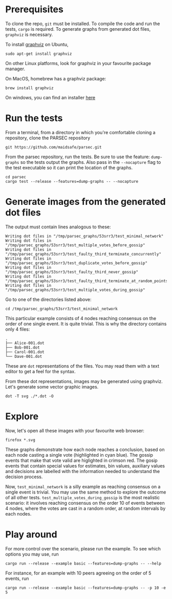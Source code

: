 # Prerequisites
To clone the repo, `git` must be installed.
To compile the code and run the tests, `cargo` is required.
To generate graphs from generated dot files, `graphviz` is necessary.

To install [graphviz](https://graphviz.gitlab.io/download/) on Ubuntu,
```
sudo apt-get install graphviz
```
On other Linux platforms, look for graphviz in your favourite package manager.

On MacOS, homebrew has a graphviz package:
```
brew install graphviz
```

On windows, you can find an installer [here](https://graphviz.gitlab.io/_pages/Download/Download_windows.html)

# Run the tests

From a terminal, from a directory in which you're comfortable cloning a repository, clone the PARSEC repository

```
git https://github.com/maidsafe/parsec.git
```

From the parsec repository, run the tests. Be sure to use the feature: `dump-graphs` so the tests output the graphs. Also pass in the `--nocapture` flag to the test executable so it can print the location of the graphs.

```
cd parsec
cargo test --release --features=dump-graphs -- --nocapture

```

# Generate images from the generated dot files

The output must contain lines analogous to these:

```
Writing dot files in "/tmp/parsec_graphs/53srr3/test_minimal_network"
Writing dot files in "/tmp/parsec_graphs/53srr3/test_multiple_votes_before_gossip"
Writing dot files in "/tmp/parsec_graphs/53srr3/test_faulty_third_terminate_concurrently"
Writing dot files in "/tmp/parsec_graphs/53srr3/test_duplicate_votes_before_gossip"
Writing dot files in "/tmp/parsec_graphs/53srr3/test_faulty_third_never_gossip"
Writing dot files in "/tmp/parsec_graphs/53srr3/test_faulty_third_terminate_at_random_points"
Writing dot files in "/tmp/parsec_graphs/53srr3/test_multiple_votes_during_gossip"
```

Go to one of the directories listed above:
```
cd /tmp/parsec_graphs/53srr3/test_minimal_network
```

This particular example consists of 4 nodes reaching consensus on the order of one single event. It is quite trivial. This is why the directory contains only 4 files:
```
.
├── Alice-001.dot
├── Bob-001.dot
├── Carol-001.dot
└── Dave-001.dot
```

These are `dot` representations of the files. You may read them with a text editor to get a feel for the syntax.

From these dot representations, images may be generated using graphviz.
Let's generate some vector graphic images.
```
dot -T svg ./*.dot -O
```

# Explore

Now, let's open all these images with your favourite web browser:
```
firefox *.svg
```

These graphs demonstrate how each node reaches a conclusion, based on each node casting a single vote (highlighted in cyan blue). The gossip events that make that vote valid are higlighted in crimson red. The gosip events that contain special values for estimates, bin values, auxiliary values and decisions are labelled with the information needed to understand the decision process.

Now, `test_minimal_network` is a silly example as reaching consensus on a single event is trivial. You may use the same method to explore the outcome of all other tests. `test_multiple_votes_during_gossip` is the most realistic scenario: it involves reaching consensus on the order 10 of events between 4 nodes, where the votes are cast in a random order, at random intervals by each nodes.

# Play around

For more control over the scenario, please run the example.
To see which options you may use, run
```
cargo run --release --example basic --features=dump-graphs -- --help
```

For instance, for an example with 10 peers agreeing on the order of 5 events, run
```
cargo run --release --example basic --features=dump-graphs -- -p 10 -e 5
```

